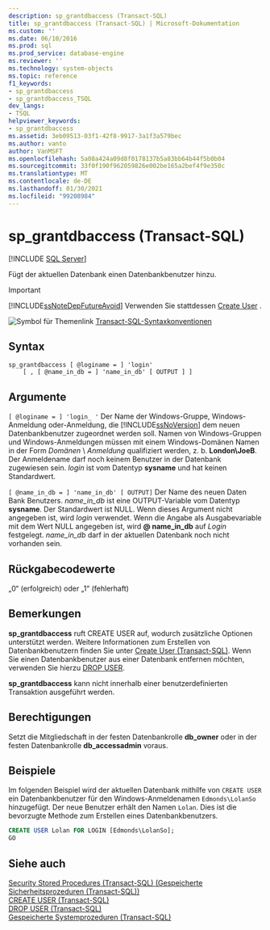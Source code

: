 ```yaml
---
description: sp_grantdbaccess (Transact-SQL)
title: sp_grantdbaccess (Transact-SQL) | Microsoft-Dokumentation
ms.custom: ''
ms.date: 06/10/2016
ms.prod: sql
ms.prod_service: database-engine
ms.reviewer: ''
ms.technology: system-objects
ms.topic: reference
f1_keywords:
- sp_grantdbaccess
- sp_grantdbaccess_TSQL
dev_langs:
- TSQL
helpviewer_keywords:
- sp_grantdbaccess
ms.assetid: 3eb09513-03f1-42f8-9917-3a1f3a579bec
ms.author: vanto
author: VanMSFT
ms.openlocfilehash: 5a08a424a09d8f0178137b5a83bb64b44f5b0b04
ms.sourcegitcommit: 33f0f190f962059826e002be165a2bef4f9e350c
ms.translationtype: MT
ms.contentlocale: de-DE
ms.lasthandoff: 01/30/2021
ms.locfileid: "99208984"
---
```

# <a name="sp_grantdbaccess-transact-sql"></a>sp_grantdbaccess (Transact-SQL)

[!INCLUDE [SQL Server](../../includes/applies-to-version/sqlserver.md)]

  Fügt der aktuellen Datenbank einen Datenbankbenutzer hinzu.  
  
> [!IMPORTANT]  
>  [!INCLUDE[ssNoteDepFutureAvoid](../../includes/ssnotedepfutureavoid-md.md)] Verwenden Sie stattdessen [Create User](../../t-sql/statements/create-user-transact-sql.md) .  
  
 ![Symbol für Themenlink](../../database-engine/configure-windows/media/topic-link.gif "Symbol für Themenlink") [Transact-SQL-Syntaxkonventionen](../../t-sql/language-elements/transact-sql-syntax-conventions-transact-sql.md)  
  
## <a name="syntax"></a>Syntax  
  
```  
sp_grantdbaccess [ @loginame = ] 'login'  
    [ , [ @name_in_db = ] 'name_in_db' [ OUTPUT ] ]  
```  
  
## <a name="arguments"></a>Argumente  
`[ @loginame = ] 'login_ '` Der Name der Windows-Gruppe, Windows-Anmeldung oder-Anmeldung, die [!INCLUDE[ssNoVersion](../../includes/ssnoversion-md.md)] dem neuen Datenbankbenutzer zugeordnet werden soll. Namen von Windows-Gruppen und Windows-Anmeldungen müssen mit einem Windows-Domänen Namen in der Form *Domänen* \\ *Anmeldung* qualifiziert werden, z. b. **London\JoeB**. Der Anmeldename darf noch keinem Benutzer in der Datenbank zugewiesen sein. *login* ist vom Datentyp **sysname** und hat keinen Standardwert.  
  
``[ @name_in_db = ] 'name_in_db' [ OUTPUT]`` Der Name des neuen Daten Bank Benutzers. *name_in_db* ist eine OUTPUT-Variable vom Datentyp **sysname**. Der Standardwert ist NULL. Wenn dieses Argument nicht angegeben ist, wird *login* verwendet. Wenn die Angabe als Ausgabevariable mit dem Wert NULL angegeben ist, wird **\@ name_in_db** auf *Login* festgelegt. *name_in_db* darf in der aktuellen Datenbank noch nicht vorhanden sein.  
  
## <a name="return-code-values"></a>Rückgabecodewerte  
 „0“ (erfolgreich) oder „1“ (fehlerhaft)  
  
## <a name="remarks"></a>Bemerkungen  
 **sp_grantdbaccess** ruft CREATE USER auf, wodurch zusätzliche Optionen unterstützt werden. Weitere Informationen zum Erstellen von Datenbankbenutzern finden Sie unter [Create User &#40;Transact-SQL&#41;](../../t-sql/statements/create-user-transact-sql.md). Wenn Sie einen Datenbankbenutzer aus einer Datenbank entfernen möchten, verwenden Sie hierzu [DROP USER](../../t-sql/statements/drop-user-transact-sql.md).  
  
 **sp_grantdbaccess** kann nicht innerhalb einer benutzerdefinierten Transaktion ausgeführt werden.  
  
## <a name="permissions"></a>Berechtigungen  
 Setzt die Mitgliedschaft in der festen Datenbankrolle **db_owner** oder in der festen Datenbankrolle **db_accessadmin** voraus.  
  
## <a name="examples"></a>Beispiele  
 Im folgenden Beispiel wird der aktuellen Datenbank mithilfe von `CREATE USER` ein Datenbankbenutzer für den Windows-Anmeldenamen `Edmonds\LolanSo` hinzugefügt. Der neue Benutzer erhält den Namen `Lolan`. Dies ist die bevorzugte Methode zum Erstellen eines Datenbankbenutzers.  
  
```sql
CREATE USER Lolan FOR LOGIN [Edmonds\LolanSo];  
GO  
```  
  
## <a name="see-also"></a>Siehe auch  
 [Security Stored Procedures &#40;Transact-SQL&#41; (Gespeicherte Sicherheitsprozeduren (Transact-SQL))](../../relational-databases/system-stored-procedures/security-stored-procedures-transact-sql.md)   
 [CREATE USER &#40;Transact-SQL&#41;](../../t-sql/statements/create-user-transact-sql.md)   
 [DROP USER &#40;Transact-SQL&#41;](../../t-sql/statements/drop-user-transact-sql.md)   
 [Gespeicherte Systemprozeduren &#40;Transact-SQL&#41;](../../relational-databases/system-stored-procedures/system-stored-procedures-transact-sql.md)  
  
  
